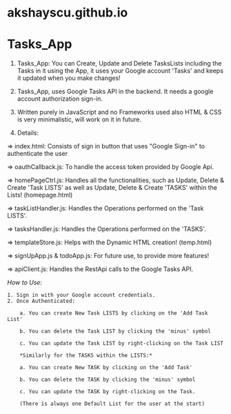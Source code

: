 # akshayscu.github.io
# Tasks_App

1. Tasks_App: You can Create, Update and Delete TasksLists including the Tasks in it using the App, it uses your Google account 'Tasks' and keeps it updated when you make changes!

2. Tasks_App, uses Google Tasks API in the backend. It needs a google account authorization sign-in.

3. Written purely in JavaScript and no Frameworks used also HTML & CSS is very minimalistic, will work on it in future.

4. Details:

=> index.html: Consists of sign in button that uses "Google Sign-in" to authenticate the user

=> oauthCallback.js: To handle the access token provided by Google Api.

=> homePageCtrl.js: Handles all the functionalities, such as Update, Delete & Create 'Task LISTS' as well as Update, Delete & Create 'TASKS' within the Lists! (homepage.html)

=> taskListHandler.js: Handles the Operations performed on the 'Task LISTS'.

=> tasksHandler.js: Handles the Operations performed on the 'TASKS'.

=> templateStore.js: Helps with the Dynamic HTML creation! (temp.html)

=> signUpApp.js & todoApp.js: For future use, to provide more features!

=> apiClient.js: Handles the RestApi calls to the Google Tasks API.

*How to Use:*
	
	1. Sign in with your Google account credentials.
	2. Once Authenticated:
		
		a. You can create New Task LISTS by clicking on the 'Add Task List'	
		
		b. You can delete the Task LIST by clicking the 'minus' symbol
		
		c. You can update the Task LIST by right-clicking on the Task LIST
		
		*Similarly for the TASKS within the LISTS:*
	
		a. You can create New TASK by clicking on the 'Add Task'	
	
		b. You can delete the TASK by clicking the 'minus' symbol
	
		c. You can update the TASK by right-clicking on the Task.

		(There is always one Default List for the user at the start)

